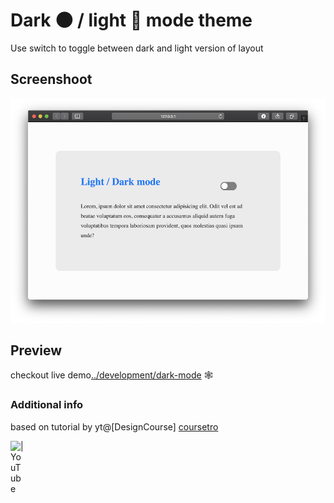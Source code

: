 # Dark 🌑 / light 🌝 mode theme

Use switch to toggle between dark and light version of layout

## Screenshoot
![preview](https://raw.githubusercontent.com/pajlotapps/dark-light-mode-theme/master/preview.png?raw=true)

## Preview
checkout live demo[../development/dark-mode][demo] 🕸

### Additional info 
based on tutorial by yt@[DesignCourse] [coursetro]

[<img align="left" alt="| YouTube" width="22px" src="https://cdn.jsdelivr.net/npm/simple-icons@v3/icons/youtube.svg" />][yt-source]


[yt-source]: https://www.youtube.com/watch?v=ZKXv_ZHQ654
[demo]: http://pajlot.pl/development/dark-light/
[coursetro]: https://coursetro.com